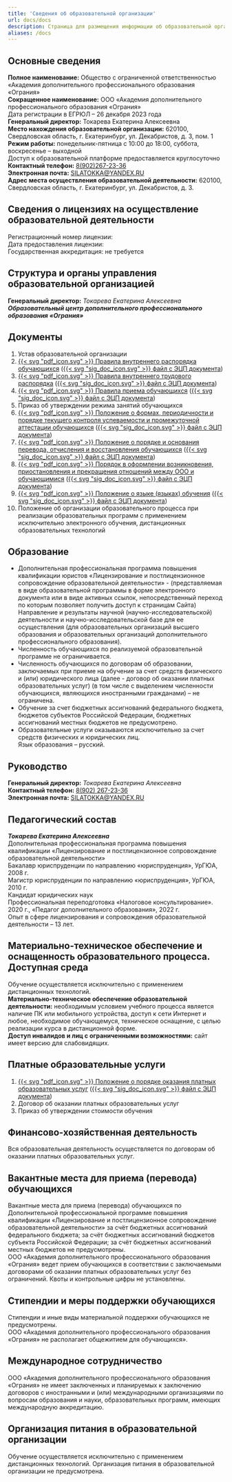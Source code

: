 ```yaml
---
title: 'Сведения об образовательной организации'
url: docs/docs
description: Страница для размещения информации об образовательной организацией
aliases: /docs
---
```


## Основные сведения

**Полное наименование:** Общество с ограниченной ответственностью «Академия дополнительного профессионального образования «Ограния»  
**Сокращенное наименование:** ООО «Академия дополнительного профессионального образования «Ограния»  
Дата регистрации в ЕГРЮЛ – 26 декабря 2023 года  
**Генеральный директор:** Токарева Екатерина Алексеевна  
**Место нахождения образовательной организации:** 620100, Свердловская область, г. Екатеринбург, ул. Декабристов, д. 3, пом. 1  
**Режим работы:** понедельник-пятница с 10:00 до 18:00, суббота, воскресенье – выходной  
Доступ к образовательной платформе предоставляется круглосуточно  
**Контактный телефон:** [8(902)267-23-36](tel:89022672336)  
**Электронная почта:** <SILATOKKA@YANDEX.RU>  
**Адрес места осуществления образовательной деятельности:** 620100, Свердловская область, г. Екатеринбург, ул. Декабристов, д. 3.  

## Сведения о лицензиях на осуществление образовательной деятельности

Регистрационный номер лицензии:  
Дата предоставления лицензии:  
Государственная аккредитация: не требуется

## Структура и органы управления образовательной организацией

**Генеральный директор:** *Токарева Екатерина Алексеевна*  
***Образовательный центр дополнительного профессионального образования «Ограния»***

## Документы

1. Устав образовательной организации
2. [{{< svg "pdf_icon.svg" >}} Правила внутреннего распорядка обучающихся](./files/Правила%20внутреннего%20распорядка%20обучающихся.pdf) ([{{< svg "sig_doc_icon.svg" >}} файл с ЭЦП документа](./files/Правила%20внутреннего%20распорядка%20обучающихся.pdf.p7s))
3. [{{< svg "pdf_icon.svg" >}} Правила внутреннего трудового распорядка](./files/Правила%20внутреннего%20трудового%20распорядка.pdf) ([{{< svg "sig_doc_icon.svg" >}} файл с ЭЦП документа](./files/Правила%20внутреннего%20трудового%20распорядка.pdf.p7s))
4. [{{< svg "pdf_icon.svg" >}} Правила приема обучающихся](./files/Правила%20приема%20обучающихся.pdf) ([{{< svg "sig_doc_icon.svg" >}} файл с ЭЦП документа](./files/Правила%20приема%20обучающихся.pdf.p7s))
5. Приказ об утверждении режима занятий обучающихся
6. [{{< svg "pdf_icon.svg" >}} Положение о формах, периодичности и порядке текущего контроля успеваемости и промежуточной аттестации обучающихся](./files/Положение%20о%20формах,%20периодичности%20и%20порядке%20текущего%20контроля.pdf) ([{{< svg "sig_doc_icon.svg" >}} файл с ЭЦП документа](./files/Положение%20о%20формах,%20периодичности%20и%20порядке%20текущего%20контроля.pdf.p7s))
7. [{{< svg "pdf_icon.svg" >}} Положение о порядке и основания перевода, отчисления и восстановления обучающихся](./files/Порядок%20и%20основания%20перевода,%20отчисления%20и%20восстановления%20обучающихся.pdf) ([{{< svg "sig_doc_icon.svg" >}} файл с ЭЦП документа](./files/Порядок%20и%20основания%20перевода,%20отчисления%20и%20восстановления%20обучающихся.pdf.p7s))
8. [{{< svg "pdf_icon.svg" >}} Порядок в оформлении возникновения, приостановления и прекращения отношений между ООО и обучающимися](./files/Порядок%20оформления%20возникновения%20и%20прекращения%20образовательных%20отношений%20между%20обучающимся%20и%20ООО%20Ограния.pdf) ([{{< svg "sig_doc_icon.svg" >}} файл с ЭЦП документа](./files/Порядок%20оформления%20возникновения%20и%20прекращения%20образовательных%20отношений%20между%20обучающимся%20и%20ООО%20Ограния.pdf.p7s))
9. [{{< svg "pdf_icon.svg" >}} Положение о языке (языках) обучения](./files/Положение%20о%20языке%20обучения.pdf) ([{{< svg "sig_doc_icon.svg" >}} файл с ЭЦП документа](./files/Положение%20о%20языке%20обучения.pdf.p7s))
10. Положение об организации образовательного процесса при реализации образовательных программ с применением исключительно электронного обучения, дистанционных образовательных технологий

## Образование

- Дополнительная профессиональная программа повышения квалификации юристов «Лицензирование и постлицензионное сопровождение образовательной деятельности» - (представляемая в виде образовательной программы в форме электронного документа или в виде активных ссылок, непосредственный переход по которым позволяет получить доступ к страницам Сайта)
Направление и результаты научной (научно-исследовательской) деятельности и научно-исследовательской базе для ее осуществления (для образовательных организаций высшего образования и образовательных организаций дополнительного профессионального образования).  
- Численность обучающихся по реализуемой образовательной программе не ограничивается.  
- Численность обучающихся по договорам об образовании, заключаемых при приеме на обучение за счет средств физического и (или) юридического лица (далее - договор об оказании платных образовательных услуг) (в том числе с выделением численности обучающихся, являющихся иностранными гражданами) – не ограничена.  
- Обучение за счет бюджетных ассигнований федерального бюджета, бюджетов субъектов Российской Федерации, бюджетных ассигнований местных бюджетов не предусмотрено.  
- Образовательные услуги оказываются исключительно за счет средств физических и юридических лиц.  
Язык образования  – русский.

## Руководство

**Генеральный директор:** *Токарева Екатерина Алексеевна*  
**Контактный телефон:** [8(902) 267-23-36](tel:89022672336)  
**Электронная почта:** <SILATOKKA@YANDEX.RU>  

## Педагогический состав

***Токарева Екатерина Алексеевна***  
Дополнительная профессиональная программа повышения квалификации «Лицензирование и постлицензионное сопровождение образовательной деятельности»  
Бакалавр юриспруденции по направлению «юриспруденция», УрГЮА, 2008 г.  
Магистр юриспруденции по направлению «юриспруденция», УрГЮА, 2010 г.  
Кандидат юридических наук  
Профессиональная переподготовка «Налоговое консультирование». 2020 г., «Педагог дополнительного образования», 2022 г.  
Опыт в сфере лицензирования и сопровождения образовательной деятельности – 13 лет.

## Материально-техническое обеспечение и оснащенность образовательного процесса. Доступная среда

Обучение осуществляется исключительно с применением дистанционных технологий.  
**Материально-техническое обеспечение образовательной деятельности:** необходимым условием учебного процесса является наличие ПК или мобильного устройства, доступ к сети Интернет и любое, необходимое обучающемуся, техническое оснащение, с целью реализации курса в дистанционной форме.  
**Доступ инвалидов и лиц с ограниченными возможностями:** сайт имеет версию для слабовидящих.

## Платные образовательные услуги

1. [{{< svg "pdf_icon.svg" >}} Положение о порядке оказания платных образовательных услуг](./files/Положение%20о%20порядке%20оказания%20платных%20образовательных%20услуг.pdf) ([{{< svg "sig_doc_icon.svg" >}} файл с ЭЦП документа](./files/Положение%20о%20порядке%20оказания%20платных%20образовательных%20услуг.pdf.p7s))
2. Договор об оказании платных образовательных услуг
3. Приказ об утверждении стоимости обучения

## Финансово-хозяйственная деятельность

Вся образовательная деятельность осуществляется по договорам об оказании платных образовательных услуг.

## Вакантные места для приема (перевода) обучающихся

Вакантные места для приема (перевода) обучающихся по Дополнительной профессиональной программе повышения квалификации «Лицензирование и постлицензионное сопровождение образовательной деятельности» за счёт бюджетных ассигнований федерального бюджета; за счёт бюджетных ассигнований бюджетов субъекта Российской Федерации; за счёт бюджетных ассигнований местных бюджетов не предусмотрены.  
ООО «Академия дополнительного профессионального образования «Ограния» ведет прием обучающихся в соответствии с заключаемыми договорами об оказании платных образовательных услуг без ограничений.
Квоты и контрольные цифры не установлены.

## Стипендии и меры поддержки обучающихся

Стипендии и иные виды материальной поддержки обучающихся не предусмотрены.  
ООО «Академия дополнительного профессионального образования «Ограния» не располагает общежитием для обучающихся».

## Международное сотрудничество

ООО «Академия дополнительного профессионального образования «Ограния» не имеет заключенных и планируемых к заключению договоров с иностранными и (или) международными организациями по вопросам образования и науки, образовательных программ, имеющих международную аккредитацию.

## Организация питания в образовательной организации

Обучение осуществляется исключительно с применением дистанционных технологий. Организация питания в образовательной организации не предусмотрена.
